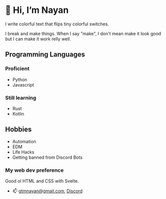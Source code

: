 # 👋 Hi, I’m Nayan

I write colorful text that flips tiny colorful switches.

I break and make things. When I say "make", I don't mean make it look good but I can make it work relly well.

## Programming Languages
### Proficient
- Python
- Javascript

### Still learning
- Rust
- Kotlin

## Hobbies
- Automation
- EDM
- Life Hacks
- Getting banned from Discord Bots

### My web dev preference
Good ol HTML and CSS with Svelte.

- 📫 gtmnayan@gmail.com, [Discord](https://discordapp.com/users/339731096793251854)

<!---
gtm-nayan/gtm-nayan is a ✨ special ✨ repository because its `README.md` (this file) appears on your GitHub profile.
You can click the Preview link to take a look at your changes.
--->

